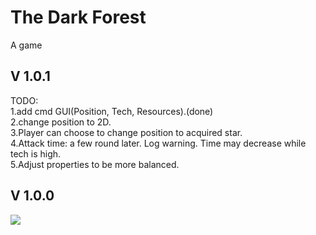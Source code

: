# The Dark Forest
A game





## V 1.0.1
TODO:  
1.add cmd GUI(Position, Tech, Resources).(done)  
2.change position to 2D.  
3.Player can choose to change position to acquired star.  
4.Attack time: a few round later. Log warning. Time may decrease while tech is high.  
5.Adjust properties to be more balanced.

## V 1.0.0

<img src="https://github.com/mincongzhang/DarkForest/raw/master/v100.bmp"/>




<!-- 
Settings:

GlobalTime: increasing

SolarSystem:
tech: 
被发现概率: 高斯曲线, tech低, 概率低, tech中,概率高,tech高,概率低
exploreRange: tech到一定程度开始expand
When exploring, easy to be discovered
reachRange:暂定exploreRange 1/100
When start reaching, been discovered
友善程度(敌人): 高:结盟,tech高速发展; 低:攻击，比较tech程度,相差2倍以上直接灭; 2倍以下算概率看运气,获胜方夺取对方tech
资源:初始固定:随着tech增高加快消耗,攻击时大量消耗(因此需要探索并吞并敌人)
spend resource to: hide, explore

//Player can choose explore, develop, hide, do nothing etc. Comsuming diff resources respectively


-->
